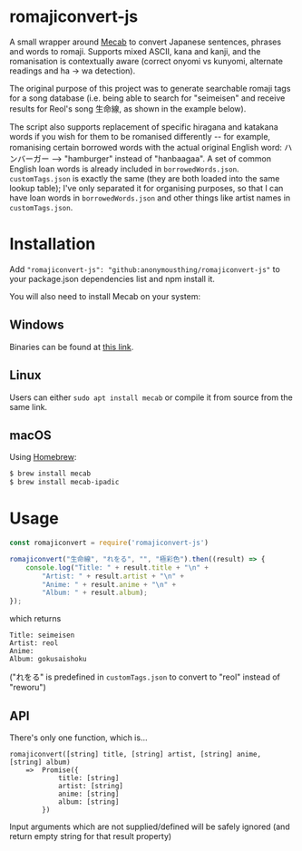 # romajiconvert-js

A small wrapper around [Mecab](http://taku910.github.io/mecab/) to convert Japanese sentences, phrases and words to romaji. Supports mixed ASCII, kana and kanji, and the romanisation is contextually aware (correct onyomi vs kunyomi, alternate readings and ha -> wa detection).

The original purpose of this project was to generate searchable romaji tags for a song database (i.e. being able to search for "seimeisen" and receive results for Reol's song 生命線, as shown in the example below).

The script also supports replacement of specific hiragana and katakana words if you wish for them to be romanised differently -- for example, romanising certain borrowed words with the actual original English word: ハンバーガー --> "hamburger" instead of "hanbaagaa". A set of common English loan words is already included in `borrowedWords.json`. `customTags.json` is exactly the same (they are both loaded into the same lookup table); I've only separated it for organising purposes, so that I can have loan words in `borrowedWords.json` and other things like artist names in `customTags.json`.


# Installation

Add `"romajiconvert-js": "github:anonymousthing/romajiconvert-js"` to your package.json dependencies list and npm install it.

You will also need to install Mecab on your system:

## Windows

Binaries can be found at [this link](http://taku910.github.io/mecab/).

## Linux

Users can either `sudo apt install mecab` or compile it from source from the same link.

## macOS

Using [Homebrew](https://brew.sh/):

```sh
$ brew install mecab
$ brew install mecab-ipadic
```


# Usage

```js
const romajiconvert = require('romajiconvert-js')

romajiconvert("生命線", "れをる", "", "極彩色").then((result) => {
    console.log("Title: " + result.title + "\n" +
        "Artist: " + result.artist + "\n" +
        "Anime: " + result.anime + "\n" +
        "Album: " + result.album);
});

```

which returns

```
Title: seimeisen
Artist: reol
Anime:
Album: gokusaishoku
```

("れをる" is predefined in `customTags.json` to convert to "reol" instead of "reworu")


## API

There's only one function, which is...
```
romajiconvert([string] title, [string] artist, [string] anime, [string] album)
    =>  Promise({
            title: [string]
            artist: [string]
            anime: [string]
            album: [string]
        })
```

Input arguments which are not supplied/defined will be safely ignored (and return empty string for that result property)
